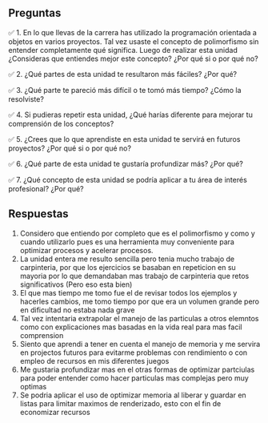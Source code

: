 ## Preguntas 

✅ 1. En lo que llevas de la carrera has utilizado la programación orientada a objetos en varios proyectos. Tal vez usaste el concepto de polimorfismo sin entender completamente qué significa. Luego de realizar esta unidad ¿Consideras que entiendes mejor este concepto? ¿Por qué si o por qué no?

✅ 2. ¿Qué partes de esta unidad te resultaron más fáciles? ¿Por qué?

✅ 3. ¿Qué parte te pareció más difícil o te tomó más tiempo? ¿Cómo la resolviste?

✅ 4. Si pudieras repetir esta unidad, ¿Qué harías diferente para mejorar tu comprensión de los conceptos?

✅ 5. ¿Crees que lo que aprendiste en esta unidad te servirá en futuros proyectos? ¿Por qué si o por qué no?

✅ 6. ¿Qué parte de esta unidad te gustaría profundizar más? ¿Por qué?

✅ 7. ¿Qué concepto de esta unidad se podría aplicar a tu área de interés profesional? ¿Por qué?

## Respuestas

1. Considero que entiendo por completo que es el polimorfismo y como y cuando utilizarlo pues es una herramienta muy conveniente para optimizar procesos y acelerar procesos.
2. La unidad entera me resulto sencilla pero tenia mucho trabajo de carpinteria, por que los ejercicios se basaban en repeticion en su mayoria por lo que demandaban mas trabajo de carpinteria que retos significativos (Pero eso esta bien)
3. El que mas tiempo me tomo fue el de revisar todos los ejemplos y hacerles cambios, me tomo tiempo por que era un volumen grande pero en dificultad no estaba nada grave
4. Tal vez intentaria extrapolar el manejo de las particulas a otros elemntos como con explicaciones mas basadas en la vida real para mas facil comprension
5. Siento que aprendi a tener en cuenta el manejo de memoria y me servira en projectos futuros para evitarme problemas con rendimiento o con empleo de recursos en mis diferentes juegos
6. Me gustaria profundizar mas en el otras formas de optimizar partciulas para poder entender como hacer particulas mas complejas pero muy optimas
7. Se podria aplicar el uso de optimizar memoria al liberar y guardar en listas para limitar maximos de renderizado, esto con el fin de economizar recursos
